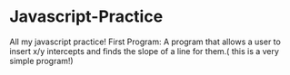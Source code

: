 # Javascript-Practice
All my javascript practice!
First Program: A program that allows a user to insert x/y intercepts and finds the slope of a line for them.( this is a very simple program!)
